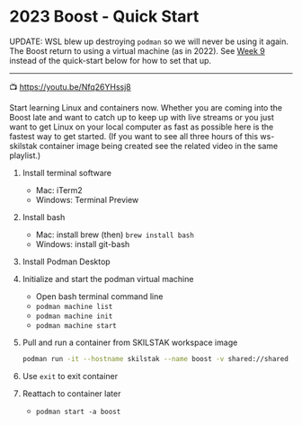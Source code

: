 # 2023 Boost - Quick Start

UPDATE: WSL blew up destroying `podman` so we will never be using it again. The Boost return to using a virtual machine (as in 2022). See [Week 9](week9) instead of the quick-start below for how to set that up.

----

📺 <https://youtu.be/Nfq26YHssj8>

Start learning Linux and containers now. Whether you are coming into the Boost late and want to catch up to keep up with live streams or you just want to get Linux on your local computer as fast as possible here is the fastest way to get started. (If you want to see all three hours of this ws-skilstak container image being created see the related video in the same playlist.)

1. Install terminal software
    -   Mac: iTerm2
    -   Windows: Terminal Preview
2. Install bash
    -   Mac: install brew (then) `brew install bash`
    -   Windows: install git-bash
3. Install Podman Desktop
4. Initialize and start the podman virtual machine
    -   Open bash terminal command line
    -   `podman machine list`
    -   `podman machine init`
    -   `podman machine start`
5. Pull and run a container from SKILSTAK workspace image

    ```sh
    podman run -it --hostname skilstak --name boost -v shared://shared ghcr.io/rwxrob/ws-skilstak
    ```

6. Use `exit` to exit container
7. Reattach to container later
    -  `podman start -a boost`
